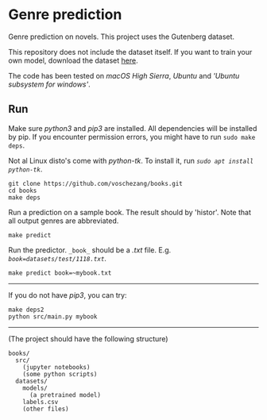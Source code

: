 # Genre prediction

Genre prediction on novels. This project uses the Gutenberg dataset.

This repository does not include the dataset itself. If you want to train your own model, download the dataset [here](https://drive.google.com/file/d/1iO-skvTyxQ0YnVUNfoRC7nMLtXHDxNRl/view?usp=sharing).

The code has been tested on _macOS High Sierra_, _Ubuntu_ and _'Ubuntu subsystem for windows'_. 

## Run

Make sure _python3_ and _pip3_ are installed. All dependencies will be installed by pip. If you encounter permission errors, you might have to run `sudo make deps`.

Not al Linux disto's come with _python-tk_. To install it, run _`sudo apt install python-tk`_.

```
git clone https://github.com/voschezang/books.git
cd books
make deps
```

Run a prediction on a sample book. The result should by 'histor'. Note that all output genres are abbreviated.

```
make predict
```


Run the predictor. `_book_` should be a _.txt_ file. E.g. _`book=datasets/test/1118.txt`_.

```
make predict book=~mybook.txt
```



---

If you do not have _pip3_, you can try:
```
make deps2
python src/main.py mybook
```



---

(The project should have the following structure)

```
books/
  src/
    (jupyter notebooks)
    (some python scripts)
  datasets/
    models/
      (a pretrained model)
    labels.csv
    (other files)
```
